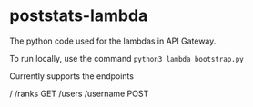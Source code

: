 # poststats-lambda
The python code used for the lambdas in API Gateway.

To run locally, use the command `python3 lambda_bootstrap.py`

Currently supports the endpoints

/
    /ranks
        GET
    /users
        /username
            POST
